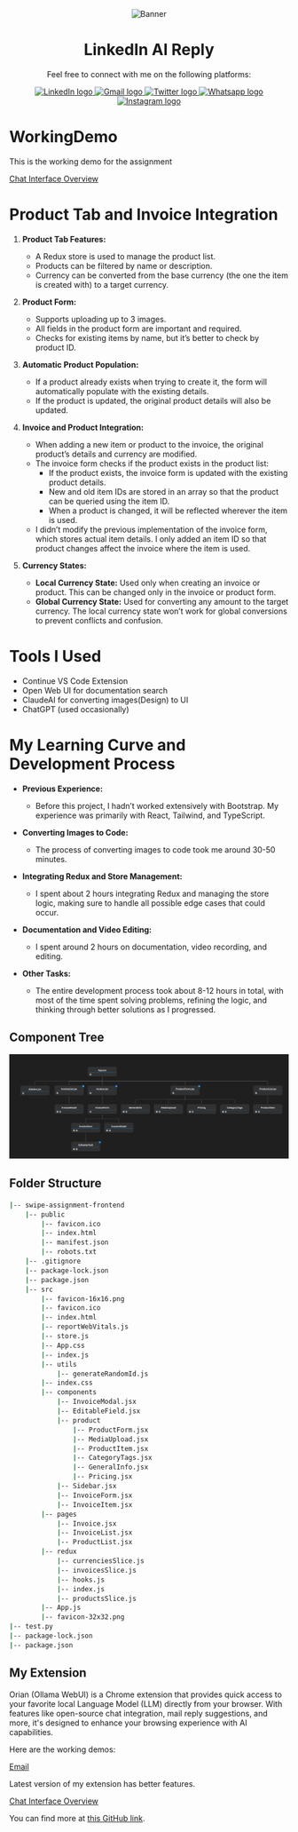 
<div align="center">
  <img src="public/banner.png" alt="Banner" />
</div>

<p></p>


<div align="center" >
  <h1>LinkedIn AI Reply</h1>
  
  <p>Feel free to connect with me on the following platforms:</p>
<div>
  <a href="https://www.linkedin.com/in/karthikeyakollu/" target="_blank">
    <img src="https://img.shields.io/static/v1?message=LinkedIn&logo=linkedin&label=&color=0077B5&logoColor=white&labelColor=&style=flat" height="35" alt="LinkedIn logo" />
  </a>
  <a href="mailto:karthikeyakollu8@gmain.com" target="_blank">
    <img src="https://img.shields.io/static/v1?message=Gmail&logo=gmail&label=&color=D14836&logoColor=white&labelColor=&style=flat" height="35" alt="Gmail logo" />
  </a>
  <a href="https://twitter.com/karthikeya2412" target="_blank">
    <img src="https://img.shields.io/static/v1?message=Twitter&logo=twitter&label=&color=1DA1F2&logoColor=white&labelColor=&style=flat" height="35" alt="Twitter logo" />
  </a>
  <a href="https://wa.me/+919346332404" target="_blank">
    <img src="https://img.shields.io/static/v1?message=Whatsapp&logo=whatsapp&label=&color=25D366&logoColor=white&labelColor=&style=flat" height="35" alt="Whatsapp logo" />
  </a>
  <a href="https://www.instagram.com/karthikeya.kollu/" target="_blank">
    <img src="https://img.shields.io/static/v1?message=Instagram&logo=instagram&label=&color=E4405F&logoColor=white&labelColor=&style=flat" height="35" alt="Instagram logo" />
  </a>
</div>

</div>

<div  >
  <h1>WorkingDemo</h1>
</div>

<p>This is the working demo for the assignment</p>

[Chat Interface Overview](https://github.com/user-attachments/assets/3ddcb5f3-9583-4d00-bcf0-2b85db09f139)


# Product Tab and Invoice Integration

1. **Product Tab Features:**
    - A Redux store is used to manage the product list.
    - Products can be filtered by name or description.
    - Currency can be converted from the base currency (the one the item is created with) to a target currency.

2. **Product Form:**
    - Supports uploading up to 3 images.
    - All fields in the product form are important and required.
    - Checks for existing items by name, but it’s better to check by product ID.

3. **Automatic Product Population:**
    - If a product already exists when trying to create it, the form will automatically populate with the existing details.
    - If the product is updated, the original product details will also be updated.

4. **Invoice and Product Integration:**
    - When adding a new item or product to the invoice, the original product’s details and currency are modified.
    - The invoice form checks if the product exists in the product list:
      - If the product exists, the invoice form is updated with the existing product details.
      - New and old item IDs are stored in an array so that the product can be queried using the item ID.
      - When a product is changed, it will be reflected wherever the item is used.
    - I didn’t modify the previous implementation of the invoice form, which stores actual item details. I only added an item ID so that product changes affect the invoice where the item is used.

5. **Currency States:**
    - **Local Currency State:** Used only when creating an invoice or product. This can be changed only in the invoice or product form.
    - **Global Currency State:** Used for converting any amount to the target currency. The local currency state won’t work for global conversions to prevent conflicts and confusion.


  

# Tools I Used

* Continue VS Code Extension
* Open Web UI for documentation search
* ClaudeAI for converting images(Design) to UI
* ChatGPT (used occasionally)





# My Learning Curve and Development Process

* **Previous Experience:**
  * Before this project, I hadn’t worked extensively with Bootstrap. My experience was primarily with React, Tailwind, and TypeScript.

* **Converting Images to Code:**
  * The process of converting images to code took me around 30-50 minutes.

* **Integrating Redux and Store Management:**
  * I spent about 2 hours integrating Redux and managing the store logic, making sure to handle all possible edge cases that could occur.

* **Documentation and Video Editing:**
  * I spent around 2 hours on documentation, video recording, and editing.

* **Other Tasks:**
  * The entire development process took about 8-12 hours in total, with most of the time spent solving problems, refining the logic, and thinking through better solutions as I progressed.



## Component Tree
<div align="center">
  <img src="public/tree.png" alt="Banner" />
</div>


## Folder Structure

```bash
|-- swipe-assignment-frontend
    |-- public
        |-- favicon.ico
        |-- index.html
        |-- manifest.json
        |-- robots.txt
    |-- .gitignore
    |-- package-lock.json
    |-- package.json
    |-- src
        |-- favicon-16x16.png
        |-- favicon.ico
        |-- index.html
        |-- reportWebVitals.js
        |-- store.js
        |-- App.css
        |-- index.js
        |-- utils
            |-- generateRandomId.js
        |-- index.css
        |-- components
            |-- InvoiceModal.jsx
            |-- EditableField.jsx
            |-- product
                |-- ProductForm.jsx
                |-- MediaUpload.jsx
                |-- ProductItem.jsx
                |-- CategoryTags.jsx
                |-- GeneralInfo.jsx
                |-- Pricing.jsx
            |-- Sidebar.jsx
            |-- InvoiceForm.jsx
            |-- InvoiceItem.jsx
        |-- pages
            |-- Invoice.jsx
            |-- InvoiceList.jsx
            |-- ProductList.jsx
        |-- redux
            |-- currenciesSlice.js
            |-- invoicesSlice.js
            |-- hooks.js
            |-- index.js
            |-- productsSlice.js
        |-- App.js
        |-- favicon-32x32.png
|-- test.py
|-- package-lock.json
|-- package.json

```

<h2>My Extension</h2>
<p>
  Orian (Ollama WebUI) is a Chrome extension that provides quick access to your favorite local Language Model (LLM) directly from your browser. With features like open-source chat integration, mail reply suggestions, and more, it's designed to enhance your browsing experience with AI capabilities.
</p>
<p>Here are the working demos:</p>

[Email](https://github.com/user-attachments/assets/a714bbe3-a146-4e7f-b096-da210b653383)

<p>Latest version of my extension has better features.</p>

[Chat Interface Overview](https://github.com/KarthikeyaKollu/browserAI.01/assets/108949445/d62073b4-cdde-46dd-8b14-8ba0c46206db)


<p>You can find more at <a href="https://github.com/KarthikeyaKollu/Orian-Ollama-WebUI" target="_blank">this GitHub link</a>.</p>


